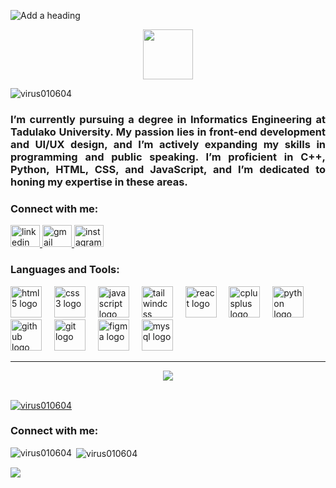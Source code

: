 ![Add a heading](https://github.com/user-attachments/assets/b0a48f19-7800-405d-9b87-669f0f348f38)


<div align="center">
  <img height="80" src="https://readme-typing-svg.herokuapp.com/?font=Righteous&size=35&center=true&vCenter=true&width=500&height=70&color=572dff&duration=4000&lines=Hi+There!+👋;+I'm+Juan!;"  />
</div>
<p align="left"> <img src="https://komarev.com/ghpvc/?username=virus010604&label=views&color=552dff&style=flat-square" alt="virus010604" /> </p>
<h3 align="justify">I’m currently pursuing a degree in Informatics Engineering at Tadulako University. My passion lies in front-end development and UI/UX design, and I’m actively expanding my skills in programming and public speaking. I’m proficient in C++, Python, HTML, CSS, and JavaScript, and I’m dedicated to honing my expertise in these areas.</h3>

<h3 align="left">Connect with me:</h3>
<div align="left">
  <a href="https://www.linkedin.com/in/juan-kuganda-b56714299/" target="_blank">
    <img src="https://raw.githubusercontent.com/maurodesouza/profile-readme-generator/master/src/assets/icons/social/linkedin/default.svg" width="47" height="35" alt="linkedin logo"  />
  </a>
  <a href="mailto:jp1jn04@gmail.com" target="_blank">
    <img src="https://raw.githubusercontent.com/maurodesouza/profile-readme-generator/master/src/assets/icons/social/gmail/default.svg" width="47" height="35" alt="gmail logo"  />
  </a>
  <a href="https://www.instagram.com/jnpblokg_" target="_blank">
    <img src="https://raw.githubusercontent.com/maurodesouza/profile-readme-generator/master/src/assets/icons/social/instagram/default.svg" width="47" height="35" alt="instagram logo"  />
  </a>
</div>

<h3 align="left">Languages and Tools:</h3>
<div align="left">
  <img src="https://skillicons.dev/icons?i=html" height="50" alt="html5 logo"  />
  <img width="12" />
  <img src="https://skillicons.dev/icons?i=css" height="50" alt="css3 logo"  />
  <img width="12" />
  <img src="https://skillicons.dev/icons?i=js" height="50" alt="javascript logo"  />
  <img width="12" />
  <img src="https://skillicons.dev/icons?i=tailwind" height="50" alt="tailwindcss logo"  />
  <img width="12" />
  <img src="https://cdn.jsdelivr.net/gh/devicons/devicon/icons/react/react-original.svg" height="50" alt="react logo"  />
  <img width="12" />
  <img src="https://skillicons.dev/icons?i=cpp" height="50" alt="cplusplus logo"  />
  <img width="12" />
  <img src="https://cdn.jsdelivr.net/gh/devicons/devicon/icons/python/python-original.svg" height="50" alt="python logo"  />
  <img width="12" />
  <img src="https://skillicons.dev/icons?i=github" height="50" alt="github logo"  />
  <img width="12" />
  <img src="https://skillicons.dev/icons?i=git" height="50" alt="git logo"  />
  <img width="12" />
  <img src="https://skillicons.dev/icons?i=figma" height="50" alt="figma logo"  />
  <img width="12" />
  <img src="https://skillicons.dev/icons?i=mysql" height="50" alt="mysql logo"  />
</div>
<hr>
<div align="center">  
<img src="https://i.imgur.com/rTZkf4K.gif" >
</div>
<br>
<p align="left"> <a href="https://github.com/ryo-ma/github-profile-trophy"><img src="https://github-profile-trophy.vercel.app/?username=virus010604" alt="virus010604" /></a> </p>

<h3 align="left">Connect with me:</h3>
<p align="left">
</p>

<p><img align="left" src="https://github-readme-stats.vercel.app/api/top-langs?username=virus010604&show_icons=true&theme=tokyonight&title_color=572dff&text_color=fafafa&bg_color=17171e&hide_border=true&locale=en&layout=compact" alt="virus010604" /></p>

<p>&nbsp;<img align="center" src="https://github-readme-stats.vercel.app/api?username=virus010604&show_icons=true&theme=tokyonight&title_color=552dff&text_color=fafafa&bg_color=17171e&hide_border=true&locale=en" alt="virus010604" /></p>

![](https://github-contributor-stats.vercel.app/api?username=virus010604&limit=5&theme=radical&combine_all_yearly_contributions=true)
